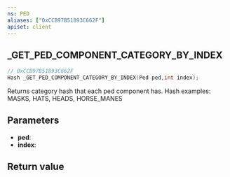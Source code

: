```yaml
---
ns: PED
aliases: ["0xCCB97B51893C662F"]
apiset: client
---
```

## _GET_PED_COMPONENT_CATEGORY_BY_INDEX

```c
// 0xCCB97B51893C662F
Hash _GET_PED_COMPONENT_CATEGORY_BY_INDEX(Ped ped,int index);
```

Returns category hash that each ped component has. Hash examples: MASKS, HATS, HEADS, HORSE_MANES

## Parameters
* **ped**:
* **index**:

## Return value

